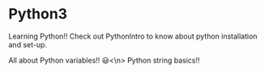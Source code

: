 # Python3
Learning Python!!
Check out PythonIntro to know about python installation and set-up.

All about Python variables!! 😃<\n>
Python string basics!!
